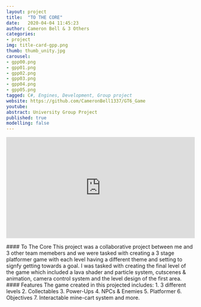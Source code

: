```yaml
---
layout: project
title:  "TO THE CORE"
date:   2020-04-04 11:45:23
author: Cameron Bell & 3 Others
categories:
- project
img: title-card-gpp.png
thumb: thumb_unity.jpg
carousel:
- gpp00.png
- gpp01.png
- gpp02.png
- gpp03.png
- gpp04.png
- gpp05.png
tagged: C#, Engines, Development, Group project
website: https://github.com/CameronBell1337/GT6_Game
youtube: 
abstract: University Group Project
published: true
modelling: false
---
```

<iframe src="https://giphy.com/embed/NGv5qVwexi5j9jlbYG" width="100%" height="270" frameBorder="0" class="giphy-embed" allowFullScreen></iframe><p><a href="https://giphy.com/gifs/NGv5qVwexi5j9jlbYG"></a></p>
#### To The Core
This project was a collaborative project between me and 3 other team memebers and we were tasked with creating a 3 stage platformer game with each level having a different theme and setting to signfy getting towards a goal.
I was tasked with creating the final level of the game which included a lava shader and particle system, cutscenes & animation, camera control system and the level design of the first area.
#### Features
The game created in this projected includes:
1. 3 different levels
2. Collectables
3. Power-Ups
4. NPCs & Enemies 
5. Platformer
6. Objectives
7. Interactable mine-cart system 
and more.
